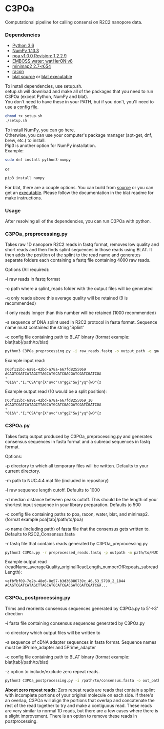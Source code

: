 # C3POa
Computational pipeline for calling consensi on R2C2 nanopore data.

### Dependencies ###
- [Python 3.6](https://www.python.org/downloads/)
- [NumPy 1.13.3](https://scipy.org/install.html)
- [poa v1.0.0 Revision: 1.2.2.9](https://github.com/tanghaibao/bio-pipeline)
- [EMBOSS water: watHerON v8](https://users.soe.ucsc.edu/~rvolden/C3POa/EMBOSS-6.6.0_v8.tar.gz)
- [minimap2 2.7-r654](https://github.com/lh3/minimap2)
- [racon](https://github.com/isovic/racon)
- [blat source](https://users.soe.ucsc.edu/~kent/src/blatSrc35.zip) or [blat executable](http://hgdownload.soe.ucsc.edu/admin/exe/)

To install dependencies, use setup.sh.  
setup.sh will download and make all of the packages that you need to run C3POa (except Python, NumPy and blat).  
You don't need to have these in your PATH, but if you don't, you'll need to use a [config file](example_config).
```bash
chmod +x setup.sh
./setup.sh
```

To install NumPy, you can go [here](https://scipy.org/install.html).  
Otherwise, you can use your computer's package manager (apt-get, dnf, brew, etc.) to install.  
Pip3 is another option for NumPy installation.  
Example:
```bash
sudo dnf install python3-numpy
```
or
```bash
pip3 install numpy
```

For blat, there are a couple options. You can build from [source](https://users.soe.ucsc.edu/~kent/src/blatSrc35.zip) or you can get an [executable](http://hgdownload.soe.ucsc.edu/admin/exe/). Please follow the documentation in the blat readme for make instructions.

### Usage ###
After resolving all of the dependencies, you can run C3POa with python.

### C3POa_preprocessing.py ###

Takes raw 1D nanopore R2C2 reads in fastq format, removes low quality and short reads and then finds splint sequences in those reads using BLAT. It then adds the position of the splint to the read name and generates separate folders each containing a fastq file containing 4000 raw reads.

Options (All required):

  -i  raw reads in fastq format

  -o  path where a splint_reads folder with the output files will be generated

  -q  only reads above this average quality will be retained (9 is recommended)

  -l  only reads longer than this number will be retained (1000 recommended)

  -s  sequence of DNA splint used in R2C2 protocol in fasta format. Sequence name must contained the string 'Splint'

  -c  config file containing path to BLAT binary (format example: blat[tab]/path/to/blat)


```bash
python3 C3POa_preprocessing.py -i raw_reads.fastq -o output_path -q quality_cutoff -l read_length_cutoff -s Splint_sequence.fasta
```

Example input read:
```
@63f115bc-6a91-42bd-a78a-667fd8255069
ACAGTCGATCATAGCTTAGCATGCATCGACGATCGATCGATCGA
+
"01&%"."I;"CSA"qr{X"uvc"\n"ggZ"Swj"yq"{wD"{z
```

Example output read (10 would be a split position):
```
@63f115bc-6a91-42bd-a78a-667fd8255069_10
ACAGTCGATCATAGCTTAGCATGCATCGACGATCGATCGATCGA
+
"01&%"."I;"CSA"qr{X"uvc"\n"ggZ"Swj"yq"{wD"{z
```

### C3POa.py ###

Takes fastq output produced by C3POa_preprocessing.py and generates consensus sequences in fasta format and a subread sequences in fastq format.

Options:

  -p  directory to which all temporary files will be written. Defaults to your current directory.

  -m  path to NUC.4.4.mat file (included in repository)

  -l  raw sequence length cutoff. Defaults to 1000

  -d  median distance between peaks cutoff. This should be the length of your shortest input sequence in your library preparation. Defaults to 500

  -c  config file containing paths to poa, racon, water, blat, and minimap2. (format example poa[tab]/path/to/poa)

  -o  name (including path) of fasta file that the consensus gets written to. Defaults to R2C2_Consensus.fasta

  -r  fastq file that contains reads generated by C3POa_preprocessing.py


```bash
python3 C3POa.py -r preprocessed_reads.fastq -p outpath -m path/to/NUC.4.4.mat -s 1000 -d 500 -c /path/to/config_file -o /path/to/consensus.fasta
```

Example output read (readName_averageQuality_originalReadLength_numberOfRepeats_subreadLength):
```
>efbfbf09-7e2b-48e6-8e57-b3d36886739c_46.53_5798_2_1844
ACAGTCGATCATAGCTTAGCATGCATCGACGATCGATCGATCGA...
```

### C3POa_postprocessing.py ###

Trims and reorients consensus sequences generated by C3POa.py to 5'->3' direction

  -i  fasta file containing consensus sequences generated by C3POa.py

  -o  directory which output files will be written to

  -a  sequence of cDNA adapter sequences in fasta format. Sequence names must be 3Prime_adapter and 5Prime_adapter

  -c  config file containing path to BLAT binary (format example: blat[tab]/path/to/blat)

  -z  option to include/exclude zero repeat reads.

```bash
python3 C3POa_postprocessing.py -i /path/to/consensus.fasta -o out_path -c /path/to/config_file -a /path/to/adapter.fasta
```

**About zero repeat reads:** Zero repeat reads are reads that contain
a splint with incomplete portions of your original molecule on each side.
If there's an overlap, C3POa will align the portions that overlap and
concatenate the rest of the read together to try and make a contiguous
read. These reads are very similar to normal 1D reads, but there are a few
cases where there is a slight improvement. There is an option to remove
these reads in postprocessing.
